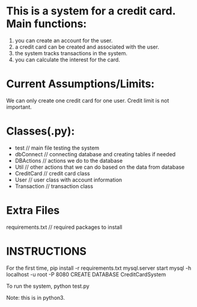This is a system for a credit card. 
Main functions:
==============
1. you can create an account for the user.
2. a credit card can be created and associated with the user.
3. the system tracks transactions in the system.
4. you can calculate the interest for the card.

Current Assumptions/Limits:
===========================
We can only create one credit card for one user.
Credit limit is not important.

Classes(.py):
============
- test			// main file testing the system
- dbConnect		// connecting database and creating tables if needed
- DBActions		// actions we do to the database
- Util			// other actions that we can do based on the data from database
- CreditCard    // credit card class
- User          // user class with account information
- Transaction   // transaction class

Extra Files
============
requirements.txt 	// required packages to install

INSTRUCTIONS
============
For the first time,
pip install -r requirements.txt
mysql.server start
mysql -h localhost -u root -P 8080
CREATE DATABASE CreditCardSystem

To run the system,
python test.py

Note: this is in python3.